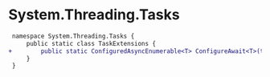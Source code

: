 # System.Threading.Tasks

``` diff
 namespace System.Threading.Tasks {
     public static class TaskExtensions {
+        public static ConfiguredAsyncEnumerable<T> ConfigureAwait<T>(this IAsyncEnumerable<T> source, bool continueOnCapturedContext);
     }
 }
```

